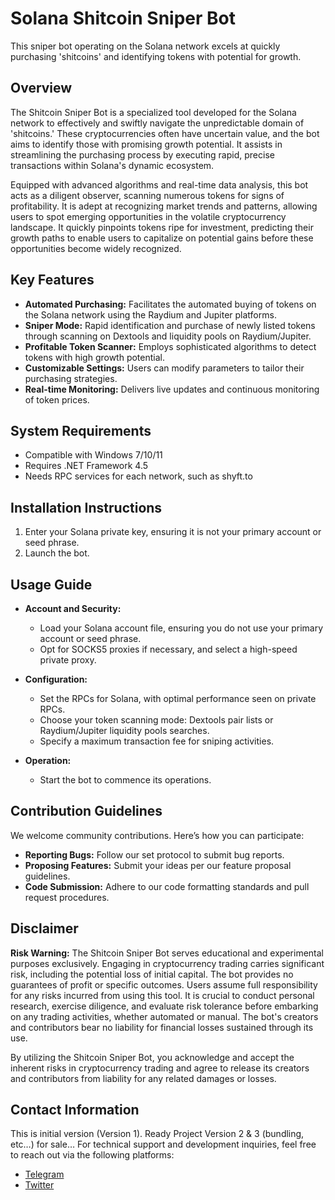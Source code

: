 # Solana Shitcoin Sniper Bot
This sniper bot operating on the Solana network excels at quickly purchasing 'shitcoins' and identifying tokens with potential for growth.


## Overview

The Shitcoin Sniper Bot is a specialized tool developed for the Solana network to effectively and swiftly navigate the unpredictable domain of 'shitcoins.' These cryptocurrencies often have uncertain value, and the bot aims to identify those with promising growth potential. It assists in streamlining the purchasing process by executing rapid, precise transactions within Solana's dynamic ecosystem.

Equipped with advanced algorithms and real-time data analysis, this bot acts as a diligent observer, scanning numerous tokens for signs of profitability. It is adept at recognizing market trends and patterns, allowing users to spot emerging opportunities in the volatile cryptocurrency landscape. It quickly pinpoints tokens ripe for investment, predicting their growth paths to enable users to capitalize on potential gains before these opportunities become widely recognized.

## Key Features

- **Automated Purchasing:** Facilitates the automated buying of tokens on the Solana network using the Raydium and Jupiter platforms.
- **Sniper Mode:** Rapid identification and purchase of newly listed tokens through scanning on Dextools and liquidity pools on Raydium/Jupiter.
- **Profitable Token Scanner:** Employs sophisticated algorithms to detect tokens with high growth potential.
- **Customizable Settings:** Users can modify parameters to tailor their purchasing strategies.
- **Real-time Monitoring:** Delivers live updates and continuous monitoring of token prices.

## System Requirements

- Compatible with Windows 7/10/11
- Requires .NET Framework 4.5
- Needs RPC services for each network, such as shyft.to

## Installation Instructions

1. Enter your Solana private key, ensuring it is not your primary account or seed phrase.
2. Launch the bot.

## Usage Guide

- **Account and Security:**
  - Load your Solana account file, ensuring you do not use your primary account or seed phrase.
  - Opt for SOCKS5 proxies if necessary, and select a high-speed private proxy.

- **Configuration:**
  - Set the RPCs for Solana, with optimal performance seen on private RPCs.
  - Choose your token scanning mode: Dextools pair lists or Raydium/Jupiter liquidity pools searches.
  - Specify a maximum transaction fee for sniping activities.

- **Operation:**
  - Start the bot to commence its operations.

## Contribution Guidelines

We welcome community contributions. Here’s how you can participate:

- **Reporting Bugs:** Follow our set protocol to submit bug reports.
- **Proposing Features:** Submit your ideas per our feature proposal guidelines.
- **Code Submission:** Adhere to our code formatting standards and pull request procedures.

## Disclaimer

**Risk Warning:** The Shitcoin Sniper Bot serves educational and experimental purposes exclusively. Engaging in cryptocurrency trading carries significant risk, including the potential loss of initial capital. The bot provides no guarantees of profit or specific outcomes. Users assume full responsibility for any risks incurred from using this tool. It is crucial to conduct personal research, exercise diligence, and evaluate risk tolerance before embarking on any trading activities, whether automated or manual. The bot's creators and contributors bear no liability for financial losses sustained through its use.

By utilizing the Shitcoin Sniper Bot, you acknowledge and accept the inherent risks in cryptocurrency trading and agree to release its creators and contributors from liability for any related damages or losses.

## Contact Information

This is initial version (Version 1).
Ready Project Version 2 & 3 (bundling, etc…) for sale…
For technical support and development inquiries, feel free to reach out via the following platforms:

- [Telegram](https://t.me/rizz_cat/)
- [Twitter](https://x.com/rez_cats/)
